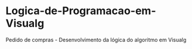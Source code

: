 # Logica-de-Programacao-em-Visualg
Pedido de compras - Desenvolvimento da lógica do algoritmo em Visualg
